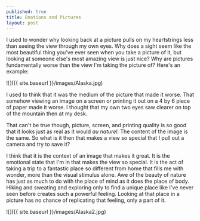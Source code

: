 ```yaml
---
published: true
title: Emotions and Pictures
layout: post
---
```


I used to wonder why looking back at a picture pulls on my heartstrings less
than seeing the view through my own eyes. Why does a sight seem like the most
beautiful thing you've ever seen when you take a picture of it, but looking at
someone else's most amazing view is just nice? Why are pictures fundamentally
worse than the view I'm taking the picture of? Here's an example:

![]({{ site.baseurl }}/images/Alaska.jpg)

I used to think that it was the medium of the picture that made it worse. That
somehow viewing an image on a screen or printing it out on a 4 by 6 piece of
paper made it worse. I thought that my own two eyes saw clearer on top of the
mountain then at my desk.

That can't be true though, picture, screen, and printing quality is so good
that it looks just as real as it would _au naturel_. The content of the image
is the same. So what is it then that makes a view so special that I pull out
a camera and try to save it? 

I think that it is the context of an image that makes it great. It is the
emotional state that I'm in that makes the view so special. It is the act of
taking a trip to a fantastic place so different from home that fills me with
wonder, more than the visual stimulus alone. Awe of the beauty of nature has
just as much to do with the place of mind as it does the place of body. Hiking
and sweating and exploring only to find a unique place like I've never seen
before creates such a powerful feeling. Looking at that place in a picture
has no chance of replicating that feeling, only a part of it.

![]({{ site.baseurl }}/images/Alaska2.jpg)
